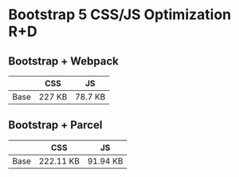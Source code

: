 # Bootstrap 5 CSS/JS Optimization R+D

## Bootstrap + Webpack

|   | CSS | JS      |
|---|-----|---------|
| Base  | 227 KB | 78.7 KB |

## Bootstrap + Parcel

|   | CSS | JS      |
|---|-----|---------|
| Base  |  222.11 KB | 91.94 KB |



